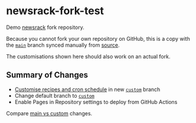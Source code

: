 # newsrack-fork-test

Demo [newsrack](https://github.com/ping/newsrack/) fork repository.

Because you cannot fork your own repository on GitHub, this is a copy with the [`main`](https://github.com/ping/newsrack-fork-test/tree/main) branch synced manually from [source](https://github.com/ping/newsrack/tree/main).

The customisations shown here should also work on an actual fork.

## Summary of Changes

- [Customise recipes and cron schedule](https://github.com/ping/newsrack-fork-test/compare/main...custom) in new [`custom`](https://github.com/ping/newsrack-fork-test/tree/custom) branch
- Change default branch to [`custom`](https://github.com/ping/newsrack-fork-test/tree/custom)
- Enable Pages in Repository settings to deploy from GitHub Actions

Compare [main vs custom](https://github.com/ping/newsrack-fork-test/compare/main...custom#files_bucket) changes.
